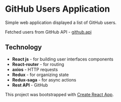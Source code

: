 # GitHub Users Application
Simple web application displayed a list of GitHub users. 

Fetched users from GitHub API - [github.api](https://developer.github.com/v3/)

## Technology
* **React js** - for building user interfaces components
* **React-router** - for routing
* **axios** - HTTP requests
* **Redux** - for organizing state
* **Redux-saga** - for async actions
* **Rest API** - GitHub


This project was bootstrapped with [Create React App](https://github.com/facebook/create-react-app).

